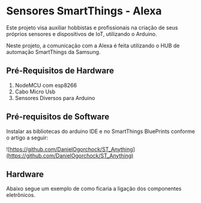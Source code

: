 # Sensores SmartThings - Alexa

Este projeto visa auxiliar hobbistas e profissionais na criação de seus próprios sensores e dispositivos de IoT, utilizando o Arduino.

Neste projeto, a comunicação com a Alexa é feita utilizando o HUB de automação SmartThings da Samsung.

## Pré-Requisitos de Hardware
1. NodeMCU com esp8266
2. Cabo Micro Usb
3. Sensores Diversos para Arduino

## Pré-requisitos de Software

Instalar as bibliotecas do arduino IDE e no SmartThings BluePrints conforme o artigo a seguir:

![https://github.com/DanielOgorchock/ST_Anything](https://github.com/DanielOgorchock/ST_Anything)

## Hardware

Abaixo segue um exemplo de como ficaria a ligação dos componentes eletrônicos.